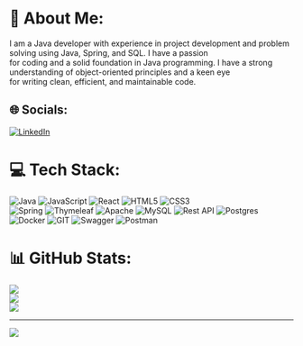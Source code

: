 # 💫 About Me:
I am a Java developer with experience in project development and problem solving using Java, Spring, and SQL. I have a passion<br>for coding and a solid foundation in Java programming. I have a strong understanding of object-oriented principles and a keen eye<br>for writing clean, efficient, and maintainable code.

## 🌐 Socials:
[![LinkedIn](https://img.shields.io/badge/LinkedIn-%230077B5.svg?logo=linkedin&logoColor=white)](https://www.linkedin.com/in/oleksandr-osypenko-8a4933243/) 

# 💻 Tech Stack:
![Java](https://img.shields.io/badge/java-%23ED8B00.svg?style=for-the-badge&logo=openjdk&logoColor=white) 
![JavaScript](https://img.shields.io/badge/javascript-%23323330.svg?style=for-the-badge&logo=javascript&logoColor=%23F7DF1E) 
![React](https://img.shields.io/badge/react-%231572B6.svg?style=for-the-badge&logo=react&logoColor=white) 
![HTML5](https://img.shields.io/badge/html5-%23E34F26.svg?style=for-the-badge&logo=html5&logoColor=white) 
![CSS3](https://img.shields.io/badge/css3-%231572B6.svg?style=for-the-badge&logo=css3&logoColor=white)   
![Spring](https://img.shields.io/badge/spring-%236DB33F.svg?style=for-the-badge&logo=spring&logoColor=white) 
![Thymeleaf](https://img.shields.io/badge/Thymeleaf-%23005C0F.svg?style=for-the-badge&logo=Thymeleaf&logoColor=white) 
![Apache](https://img.shields.io/badge/apache-%23D42029.svg?style=for-the-badge&logo=apache&logoColor=white) 
![MySQL](https://img.shields.io/badge/mysql-%2300000f.svg?style=for-the-badge&logo=mysql&logoColor=white) 
![Rest API](https://img.shields.io/badge/rest_API-%236DB33F.svg?style=for-the-badge&logo=rest&logoColor=white)
![Postgres](https://img.shields.io/badge/postgres-%23316192.svg?style=for-the-badge&logo=postgresql&logoColor=white) 
![Docker](https://img.shields.io/badge/docker-%230db7ed.svg?style=for-the-badge&logo=docker&logoColor=white) 
![GIT](https://img.shields.io/badge/Git-fc6d26?style=for-the-badge&logo=git&logoColor=white) 
![Swagger](https://img.shields.io/badge/-Swagger-%23Clojure?style=for-the-badge&logo=swagger&logoColor=white) 
![Postman](https://img.shields.io/badge/Postman-FF6C37?style=for-the-badge&logo=postman&logoColor=white)

# 📊 GitHub Stats:
![](https://github-readme-stats.vercel.app/api?username=OleksandrOsypenko89&theme=dark&hide_border=true&include_all_commits=false&count_private=false)<br/>
![](https://github-readme-streak-stats.herokuapp.com/?user=OleksandrOsypenko89&theme=dark&hide_border=true)<br/>
![](https://github-readme-stats.vercel.app/api/top-langs/?username=OleksandrOsypenko89&theme=dark&hide_border=true&include_all_commits=false&count_private=false&layout=compact)

---
[![](https://visitcount.itsvg.in/api?id=OleksandrOsypenko89&icon=0&color=12)](https://visitcount.itsvg.in)

<!-- Proudly created with GPRM ( https://gprm.itsvg.in ) -->
